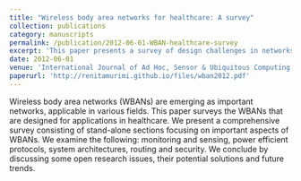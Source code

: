 ```yaml
---
title: "Wireless body area networks for healthcare: A survey"
collection: publications
category: manuscripts
permalink: /publication/2012-06-01-WBAN-healthcare-survey
excerpt: 'This paper presents a survey of design challenges in networks of wearable or implantable sensors that can be used in healthcare.'
date: 2012-06-01
venue: 'International Journal of Ad Hoc, Sensor & Ubiquitous Computing'
paperurl: 'http://renitamurimi.github.io/files/wban2012.pdf'
---
```


Wireless body area networks (WBANs) are emerging as important networks, applicable in various fields. This paper surveys the WBANs that are designed for applications in healthcare. We present a comprehensive survey consisting of stand-alone sections focusing on important aspects of WBANs. We examine the following: monitoring and sensing, power efficient protocols, system architectures, routing and security. We conclude by discussing some open research issues, their potential solutions and future trends.
